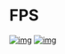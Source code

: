 # FPS

[![img](https://zupimages.net/up/22/34/4tsk.jpg)](https://omkarpathak.in)
[![img](https://zupimages.net/up/22/35/826f.png)](https://omkarpathak.in)
